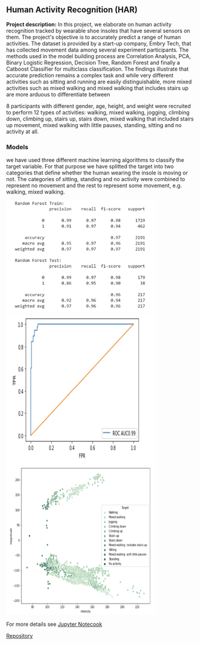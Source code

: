 ## Human Activity Recognition (HAR)

**Project description:** 
In this project, we elaborate on human activity recognition tracked by wearable shoe insoles that have several sensors on them. The project's objective is to accurately predict a range of human activities. The dataset is provided by a start-up company, Embry Tech, that has collected movement data among several experiment participants. The methods used in the model building process are Correlation Analysis, PCA, Binary Logistic Regression, Decision Tree, Random Forest and finally a Catboost Classifier for multiclass classification. The findings illustrate that accurate prediction remains a complex task and while very different activities such as sitting and running are easily distinguishable, more mixed activities such as mixed walking and mixed walking that includes stairs up are more arduous to differentiate between

8 participants with different gender, age, height, and weight were recruited to perform 12 types of activities: walking, mixed walking, jogging, climbing down, climbing up, stairs up, stairs down, mixed walking that included stairs up movement, mixed walking with little pauses, standing, sitting and no activity at all.

### Models
we have used three different machine learning algorithms to classify the target variable. For that purpose we have splitted the target into two categories that define whether the human wearing the insole is moving or not. The categories of sitting, standing and no activity were combined to represent no movement and the rest to represent some movement, e.g. walking, mixed walking. 

<img src="har_images/har_1.jpg?raw=true" width="400" height="300"/>
<img src="har_images/har_2.jpg?raw=true" width="400" height="400"/>
<img src="har_images/har_3.jpg?raw=true" width="400" height="400"/>

For more details see [Jupyter Notecook](https://github.com/Ofir-Ber/HAR/blob/main/HAR.ipynb)

[Repository](https://github.com/Ofir-Ber/HAR)
